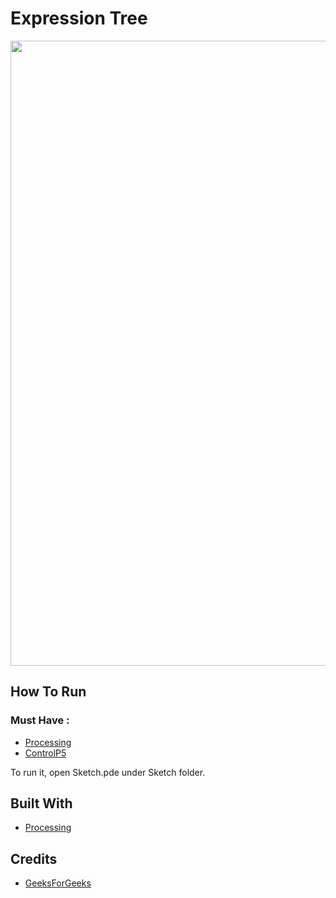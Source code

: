# Expression Tree

<img width="1000" src="https://i.postimg.cc/Nj4S83Jd/Capture.png">

## How To Run

### Must Have :

* [Processing](https://processing.org/)
* [ControlP5](http://www.sojamo.de/libraries/controlP5/)

To run it, open Sketch.pde under Sketch folder.

## Built With

* [Processing](https://processing.org/)

## Credits

* [GeeksForGeeks](https://www.geeksforgeeks.org/)